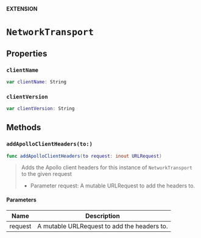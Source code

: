 **EXTENSION**

# `NetworkTransport`

## Properties
### `clientName`

```swift
var clientName: String
```

### `clientVersion`

```swift
var clientVersion: String
```

## Methods
### `addApolloClientHeaders(to:)`

```swift
func addApolloClientHeaders(to request: inout URLRequest)
```

> Adds the Apollo client headers for this instance of `NetworkTransport` to the given request
> - Parameter request: A mutable URLRequest to add the headers to.

#### Parameters

| Name | Description |
| ---- | ----------- |
| request | A mutable URLRequest to add the headers to. |